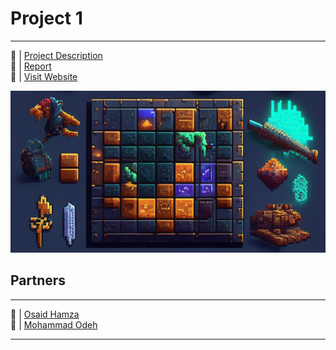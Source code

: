 # Project 1

___________________________________________________________

🔗 | [Project Description](AI_project.pdf)  <br>
🔗 | [Report](AIReport.pdf)  <br>
🔗 | [Visit Website](https://lucent-lebkuchen-a93af8.netlify.app/)

![Website Screenshot](img/Background/Cave.png)

 ## Partners
___________________________________________________________
🔗 | [Osaid Hamza](https://github.com/OsaidHamza7)  
🔗 | [Mohammad Odeh](https://github.com/M7mdOdeh1) 
___________________________________________________________
